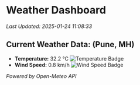 
# Weather Dashboard

_Last Updated: 2025-01-24 11:08:33_

## Current Weather Data: (Pune, MH)
- **Temperature:** 32.2 °C ![Temperature Badge](https://img.shields.io/badge/Temperature-High%20Temp-orange)
- **Wind Speed:** 0.8 km/h ![Wind Speed Badge](https://img.shields.io/badge/Wind%20Speed-Low%20Wind-blue)

*Powered by Open-Meteo API*
